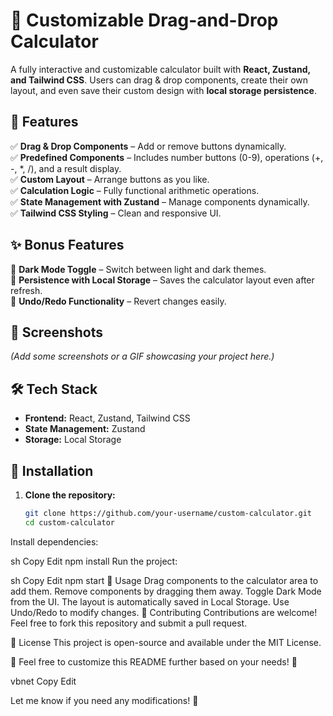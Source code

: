 # 🧮 Customizable Drag-and-Drop Calculator

A fully interactive and customizable calculator built with **React, Zustand, and Tailwind CSS**. Users can drag & drop components, create their own layout, and even save their custom design with **local storage persistence**.

## 🚀 Features

✅ **Drag & Drop Components** – Add or remove buttons dynamically.  
✅ **Predefined Components** – Includes number buttons (0-9), operations (+, -, *, /), and a result display.  
✅ **Custom Layout** – Arrange buttons as you like.  
✅ **Calculation Logic** – Fully functional arithmetic operations.  
✅ **State Management with Zustand** – Manage components dynamically.  
✅ **Tailwind CSS Styling** – Clean and responsive UI.  

## ✨ Bonus Features

🌙 **Dark Mode Toggle** – Switch between light and dark themes.  
💾 **Persistence with Local Storage** – Saves the calculator layout even after refresh.  
🔄 **Undo/Redo Functionality** – Revert changes easily.  

## 📸 Screenshots

_(Add some screenshots or a GIF showcasing your project here.)_

## 🛠️ Tech Stack

- **Frontend:** React, Zustand, Tailwind CSS  
- **State Management:** Zustand  
- **Storage:** Local Storage  

## 🔧 Installation

1. **Clone the repository:**
   ```sh
   git clone https://github.com/your-username/custom-calculator.git
   cd custom-calculator
Install dependencies:

sh
Copy
Edit
npm install
Run the project:

sh
Copy
Edit
npm start
📌 Usage
Drag components to the calculator area to add them.
Remove components by dragging them away.
Toggle Dark Mode from the UI.
The layout is automatically saved in Local Storage.
Use Undo/Redo to modify changes.
🤝 Contributing
Contributions are welcome! Feel free to fork this repository and submit a pull request.

📜 License
This project is open-source and available under the MIT License.

🔗 Feel free to customize this README further based on your needs! 🚀

vbnet
Copy
Edit

Let me know if you need any modifications! 🚀
